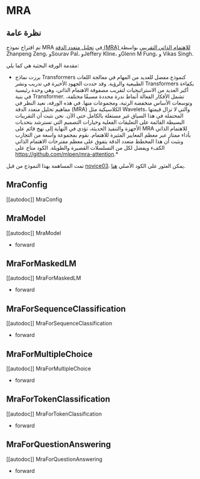 # MRA

## نظرة عامة
تم اقتراح نموذج MRA في [تحليل متعدد الدقة (MRA) للاهتمام الذاتي التقريبي](https://arxiv.org/abs/2207.10284) بواسطة Zhanpeng Zeng، وSourav Pal، وJeffery Kline، وGlenn M Fung، و Vikas Singh.

مقدمة الورقة البحثية هي كما يلي:

* برزت نماذج Transformers كنموذج مفضل للعديد من المهام في معالجة اللغات الطبيعية والرؤية. وقد حددت الجهود الأخيرة في تدريب ونشر Transformers بكفاءة أكبر العديد من الاستراتيجيات لتقريب مصفوفة الاهتمام الذاتي، وهي وحدة رئيسية في بنية Transformer. تشمل الأفكار الفعالة أنماط ندرة محددة مسبقًا مختلفة، وتوسعات الأساس منخفضة الرتبة، ومجموعات منها. في هذه الورقة، نعيد النظر في مفاهيم تحليل متعدد الدقة (MRA) الكلاسيكية مثل Wavelets، والتي لا تزال قيمتها المحتملة في هذا السياق غير مستغلة بالكامل حتى الآن. نحن نثبت أن التقريبات البسيطة القائمة على التعليقات الفعلية وخيارات التصميم التي تسترشد بتحديات الأجهزة والتنفيذ الحديثة، تؤدي في النهاية إلى نهج قائم على MRA للاهتمام الذاتي بأداء ممتاز عبر معظم المعايير المثيرة للاهتمام. نقوم بمجموعة واسعة من التجارب ونثبت أن هذا المخطط متعدد الدقة يتفوق على معظم مقترحات الاهتمام الذاتي الكفء ويفضل لكل من التسلسلات القصيرة والطويلة. الكود متاح على https://github.com/mlpen/mra-attention.*

تمت المساهمة بهذا النموذج من قبل [novice03](https://huggingface.co/novice03).
يمكن العثور على الكود الأصلي [هنا](https://github.com/mlpen/mra-attention).

## MraConfig

[[autodoc]] MraConfig

## MraModel

[[autodoc]] MraModel

- forward

## MraForMaskedLM

[[autodoc]] MraForMaskedLM

- forward

## MraForSequenceClassification

[[autodoc]] MraForSequenceClassification

- forward

## MraForMultipleChoice

[[autodoc]] MraForMultipleChoice

- forward

## MraForTokenClassification

[[autodoc]] MraForTokenClassification

- forward

## MraForQuestionAnswering

[[autodoc]] MraForQuestionAnswering

- forward